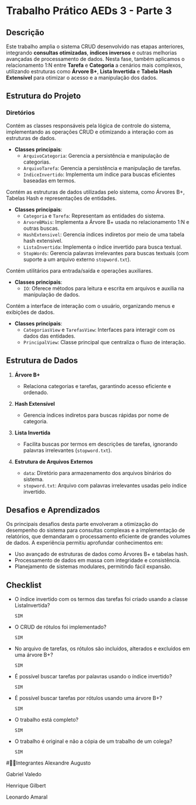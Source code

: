 # Trabalho Prático AEDs 3 - Parte 3  

## Descrição  

Este trabalho amplia o sistema CRUD desenvolvido nas etapas anteriores, integrando **consultas otimizadas**, **índices 
inversos** e outras melhorias avançadas de processamento de dados. Nesta fase, também aplicamos o relacionamento 1:N 
entre **Tarefa** e **Categoria** a cenários mais complexos, utilizando estruturas como **Árvore B+**, **Lista Invertida** 
e **Tabela Hash Extensível** para otimizar o acesso e a manipulação dos dados.  

## Estrutura do Projeto  

### Diretórios  
   Contém as classes responsáveis pela lógica de controle do sistema, implementando as operações CRUD e otimizando a interação com as estruturas de dados.  
   - **Classes principais**:  
     - `ArquivoCategoria`: Gerencia a persistência e manipulação de categorias.  
     - `ArquivoTarefa`: Gerencia a persistência e manipulação de tarefas.  
     - `IndiceInvertido`: Implementa um índice para buscas eficientes baseadas em termos.  
    
   Contém as estruturas de dados utilizadas pelo sistema, como Árvores B+, Tabelas Hash e representações de entidades.  
   - **Classes principais**:  
     - `Categoria` e `Tarefa`: Representam as entidades do sistema.  
     - `ArvoreBMais`: Implementa a Árvore B+ usada no relacionamento 1:N e outras buscas.  
     - `HashExtensivel`: Gerencia índices indiretos por meio de uma tabela hash extensível.  
     - `ListaInvertida`: Implementa o índice invertido para busca textual.  
     - `StopWords`: Gerencia palavras irrelevantes para buscas textuais (com suporte a um arquivo externo `stopword.txt`).  
 
   Contém utilitários para entrada/saída e operações auxiliares.  
   - **Classes principais**:  
     - `IO`: Oferece métodos para leitura e escrita em arquivos e auxilia na manipulação de dados.  
 
   Contém a interface de interação com o usuário, organizando menus e exibições de dados.  
   - **Classes principais**:  
     - `CategoriasView` e `TarefasView`: Interfaces para interagir com os dados das entidades.  
     - `PrincipalView`: Classe principal que centraliza o fluxo de interação.  

## Estrutura de Dados  

1. **Árvore B+**  
   - Relaciona categorias e tarefas, garantindo acesso eficiente e ordenado.  

2. **Hash Extensível**  
   - Gerencia índices indiretos para buscas rápidas por nome de categoria.  

3. **Lista Invertida**  
   - Facilita buscas por termos em descrições de tarefas, ignorando palavras irrelevantes (`stopword.txt`).  

4. **Estrutura de Arquivos Externos**  
   - `data`: Diretório para armazenamento dos arquivos binários do sistema.  
   - `stopword.txt`: Arquivo com palavras irrelevantes usadas pelo índice invertido.  

## Desafios e Aprendizados  

Os principais desafios desta parte envolveram a otimização do desempenho do sistema para consultas complexas e a 
implementação de relatórios, que demandaram o processamento eficiente de grandes volumes de dados. A experiência 
permitiu aprofundar conhecimentos em:  
- Uso avançado de estruturas de dados como Árvores B+ e tabelas hash.  
- Processamento de dados em massa com integridade e consistência.  
- Planejamento de sistemas modulares, permitindo fácil expansão.  

## Checklist  

- O índice invertido com os termos das tarefas foi criado usando a classe ListaInvertida?
    ```
    SIM
    ```

- O CRUD de rótulos foi implementado?
    ```
    SIM
    ```

- No arquivo de tarefas, os rótulos são incluídos, alterados e excluídos em uma árvore B+? 
    ```
    SIM
    ```

- É possível buscar tarefas por palavras usando o índice invertido?
    ```
    SIM
    ```

- É possível buscar tarefas por rótulos usando uma árvore B+? 
    ```
    SIM
    ```

- O trabalho está completo?
    ```
    SIM
    ```

- O trabalho é original e não a cópia de um trabalho de um colega?
    ```
    SIM
    ```

#👨‍💻Integrantes
Alexandre Augusto

Gabriel Valedo

Henrique Gilbert

Leonardo Amaral

